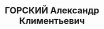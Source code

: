 ---
title: ГОРСКИЙ Александр Климентьевич
description: 'Род. в 1883, Украина, Киев, украинец, обр.: высшее техническое. Проживал:
  Карагандинская обл. Балхаш. Прибалхашстрой.

  Арестован Балхашский НКВД. 07.02.1937. Обв. по ст. 58-10, 58-11 УК РСФСР. Приговор:
  Верховный суд СССР, 25.02.1938 – ВМН.

  Реабилитирован Верховным судом СССР 13.10.1956 за отсутствием состава преступления'
---